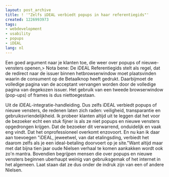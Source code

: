 ```yaml
---
layout: post_archive
title: ! '"Zelfs iDEAL verbiedt popups in haar referentiegids"'
created: 1226993973
tags:
- webdevelopment
- usability
- popups
- iDEAL
lang: nl
---
```

Een goed argument naar je klanten toe, die weer over popups of nieuwe-vensters openen,> Nota bene: De iDEAL Referentiegids stelt als regel, dat de redirect naar de issuer binnen hetbrowserwindow moet plaatsvinden waarin de consument op de Betaalknop heeft gedrukt. Daarbijmoet de volledige pagina van de acceptant vervangen worden door de volledige pagina van degekozen issuer. Het gebruik van een tweede browserwindow (pop-ups) of frames is dus niettoegestaan.

Uit de iDEAL-integratie-handleiding. Dus zelfs iDEAL verbiedt popups of nieuwe vensters, de redenen laten zich raden: veiligheid, transparantie en gebruiksvriendelijkheid. Ik probeer klanten altijd uit te leggen dat het voor de bezoeker echt een stuk fijner is als ze niet popups en nieuwe vensters opgedrongen krijgen. Dat de bezoeker dit verwarrend, onduidelijk en vaak eng vindt. Dat het onprofessioneel overkomt enzovoort. En nu kan ik daar aan toevoegen "iDEAL, jeweetwel, van dat etalingsding, verbiedt het daarom zelfs als je een ideal-betaling doorvoert op je site."Want altijd maar met dat bijna tien jaar oude Nielsen verhaal te komen aankakken wordt ook zo'n mantra. Bovendien begrijpen mensen die over popups en nieuwe vensters beginnen uberhaupt weinig van gebruiksgemak of het internet in het algemeen. Laat staan dat ze dus onder de indruk zijn van een of andere Nielsen. 
